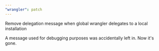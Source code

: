 ```yaml
---
"wrangler": patch
---
```


Remove delegation message when global wrangler delegates to a local installation

A message used for debugging purposes was accidentally left in. Now it's gone.
